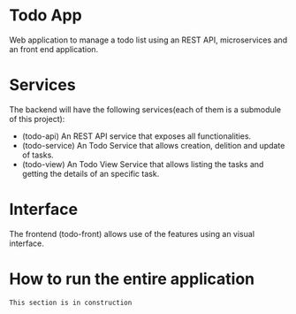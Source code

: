 # Todo App
Web application to manage a todo list using an REST API, microservices and an front end application.

# Services
The backend will have the following services(each of them is a submodule of this project):
- (todo-api) An REST API service that exposes all functionalities.
- (todo-service) An Todo Service that allows creation, delition and update of tasks.
- (todo-view) An Todo View Service that allows listing the tasks and getting the details of an specific task.

# Interface
The frontend (todo-front) allows use of the features using an visual interface.

# How to run the entire application
`This section is in construction`
